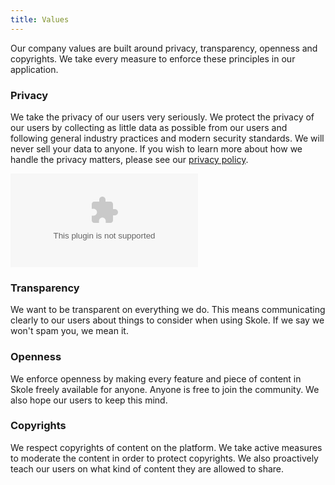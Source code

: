 ```yaml
---
title: Values
---
```


Our company values are built around privacy, transparency, openness and copyrights. We take every measure to enforce these principles in our application.

### Privacy

We take the privacy of our users very seriously. We protect the privacy of our users by collecting as little data as possible from our users and following general industry practices and modern security standards. We will never sell your data to anyone. If you wish to learn more about how we handle the privacy matters, please see our [privacy policy](https://www.skoleapp.com/privacy).

![Simple Analytics badge](https://simpleanalyticsbadge.com/skoleapp.com)

### Transparency

We want to be transparent on everything we do. This means communicating clearly to our users about things to consider when using Skole. If we say we won't spam you, we mean it.

### Openness

We enforce openness by making every feature and piece of content in Skole freely available for anyone. Anyone is free to join the community. We also hope our users to keep this mind.

### Copyrights

We respect copyrights of content on the platform. We take active measures to moderate the content in order to protect copyrights. We also proactively teach our users on what kind of content they are allowed to share.
